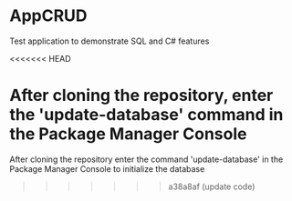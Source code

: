# AppCRUD 

Test application to demonstrate SQL and C# features

<<<<<<< HEAD

After cloning the repository, enter the 'update-database' command in the Package Manager Console 
=======
After cloning the repository enter the command 'update-database' in the Package Manager Console to initialize the database
>>>>>>> a38a8af (update code)
